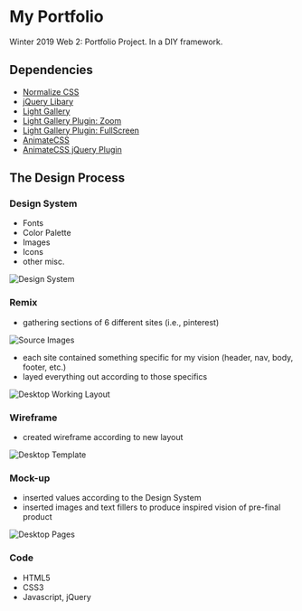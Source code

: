 # My Portfolio
Winter 2019 Web 2: Portfolio Project. In a DIY framework.

## Dependencies
* [Normalize CSS](https://necolas.github.io/normalize.css/)
* [jQuery Libary](https://jquery.com)
* [Light Gallery](https://sachinchoolur.github.io/lightGallery/)
* [Light Gallery Plugin: Zoom](https://cdn.jsdelivr.net/npm/lightgallery@1.6.12/modules/lg-zoom.min.js)
* [Light Gallery Plugin: FullScreen](https://cdn.jsdelivr.net/npm/lightgallery@1.6.12/modules/lg-fullscreen.min.js)
* [AnimateCSS](https://daneden.github.io/animate.css/)
* [AnimateCSS jQuery Plugin](https://github.com/craigmdennis/animateCSS)

## The Design Process

### Design System

* Fonts
* Color Palette
* Images
* Icons
* other misc.

![Design System](https://jcampbell18.github.io/design/Design%20System.png "Design System")

### Remix

* gathering sections of 6 different sites (i.e., pinterest)

![Source Images](https://jcampbell18.github.io/design/Source%20Images.png "Source Images")

* each site contained something specific for my vision (header, nav, body, footer, etc.)
* layed everything out according to those specifics

![Desktop Working Layout](https://jcampbell18.github.io/design/Desktop%20-%20Working%20Layout.png "Desktop Working Layout")

### Wireframe

* created wireframe according to new layout

![Desktop Template](https://jcampbell18.github.io/design/Desktop%20-%20Template.png "Desktop Template")

### Mock-up

* inserted values according to the Design System
* inserted images and text fillers to produce inspired vision of pre-final product

![Desktop Pages](https://jcampbell18.github.io/design/Desktop%20-%20Pages.png "Desktop Pages")

### Code

* HTML5
* CSS3
* Javascript, jQuery
